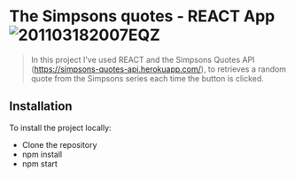 # The Simpsons quotes - REACT App ![201103182007EQZ](https://user-images.githubusercontent.com/89517547/139252439-e7af7eff-ac3a-4452-b756-3636f4787aa2.gif)

> In this project I've used REACT and the Simpsons Quotes API (https://simpsons-quotes-api.herokuapp.com/), to retrieves a random quote from the Simpsons series each time the button is clicked.

## Installation

To install the project locally:

- Clone the repository
- npm install
- npm start

